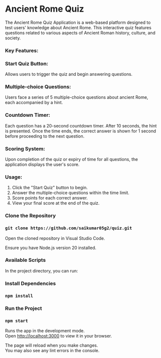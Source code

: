 # Ancient Rome Quiz

The Ancient Rome Quiz Application is a web-based platform designed to test users' knowledge about Ancient Rome. This interactive quiz features questions related to various aspects of Ancient Roman history, culture, and society.

### Key Features:

### Start Quiz Button: 
Allows users to trigger the quiz and begin answering questions.

### Multiple-choice Questions: 
Users face a series of 5 multiple-choice questions about ancient Rome, each accompanied by a hint.

### Countdown Timer: 
Each question has a 20-second countdown timer. After 10 seconds, the hint is presented. Once the time ends, the correct answer is shown for 1 second before proceeding to the next question.
### Scoring System: 
Upon completion of the quiz or expiry of time for all questions, the application displays the user's score.

### Usage:

1. Click the "Start Quiz" button to begin.
2. Answer the multiple-choice questions within the time limit.
3. Score points for each correct answer.
4. View your final score at the end of the quiz.

### Clone the Repository
### `git clone https://github.com/saikumar05g2/quiz.git`

Open the cloned repository in Visual Studio Code.

Ensure you have Node.js version 20 installed.

### Available Scripts

In the project directory, you can run:

### Install Dependencies

### `npm install`

### Run the Project

### `npm start`

Runs the app in the development mode.\
Open [http://localhost:3000](http://localhost:3000) to view it in your browser.

The page will reload when you make changes.\
You may also see any lint errors in the console.

